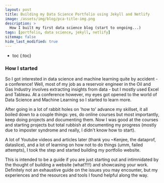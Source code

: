 ```yaml
---
layout: post
title: Building my Data Science Portfolio using Jekyll and Netlify
image: /assets/img/blog/pca-title-img.png
description: >
  How I built my first data science blog (start to ongoing...)
tags: [portfolio, data science, jekyll, netlify]
sitemap: false
hide_last_modified: true
---
```


* toc
{:toc}


### How I started

So I got interested in data science and machine learning quite by accident - a conference! Well, most of my job as a reservoir engineer in the Oil and Gas Industry involves extracting insights from data - but I mostly used Excel and Tableau. At a conference however, my eyes got opened to the world of Data Science and Machine Learning so I started to learn more. 

After going in a lot of rabbit holes on 'how to' advance my skillset, it all boiled down to a couple things: yes, do online courses but most importantly, keep doing projects and documenting them. Now I was good at the courses and starting projects but total rubbish at documenting my progress (mostly due to imposter syndrome and really, I didn't know how to start). 

A lot of Youtube videos and articles later (thank you ~Kenjee, the dataprof, dataslice), and a lot of learning on how not to do things (umm, failed attempts),   I took the step and started building my portfolio website. 

This is intended to be a guide if you are just starting out and intimnidated by the thought of building a website (what?!!!) and showcasing your work. Definitely not an exhaustive guide on the issues you may encounter, but my experiences and the resources and tools I found helpful along the way. 



